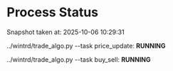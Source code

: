 # Process Status

Snapshot taken at: 2025-10-06 10:29:31

../wintrd/trade_algo.py --task price_update: **RUNNING**

../wintrd/trade_algo.py --task buy_sell: **RUNNING**

